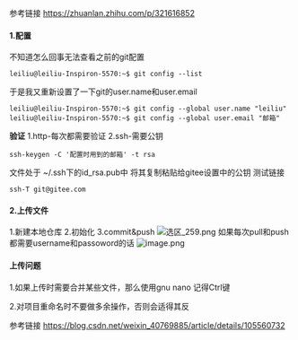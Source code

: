 参考链接
https://zhuanlan.zhihu.com/p/321616852
#### 1.配置
不知道怎么回事无法查看之前的git配置

```
leiliu@leiliu-Inspiron-5570:~$ git config --list
```
于是我又重新设置了一下git的user.name和user.email
```
leiliu@leiliu-Inspiron-5570:~$ git config --global user.name "leiliu"
leiliu@leiliu-Inspiron-5570:~$ git config --global user.email "邮箱"
```
**验证**
1.http-每次都需要验证
2.ssh-需要公钥
```
ssh-keygen -C '配置时用到的邮箱' -t rsa
```
文件处于 ~/.ssh下的id_rsa.pub中
将其复制粘贴给gitee设置中的公钥
测试链接
```
ssh-T git@gitee.com
```
#### 2.上传文件
1.新建本地仓库
2.初始化
3.commit&push
![选区_259.png](https://i.loli.net/2021/10/13/T7pUaEk93PhZ2ND.png)
如果每次pull和push都需要username和passoword的话
![image.png](https://i.loli.net/2021/10/13/8VqPGHRBNUSJulf.png)



#### 上传问题

1.如果上传时需要合并某些文件，那么使用gnu nano 记得Ctrl键

2.对项目重命名时不要做多余操作，否则会适得其反

参考链接
https://blog.csdn.net/weixin_40769885/article/details/105560732